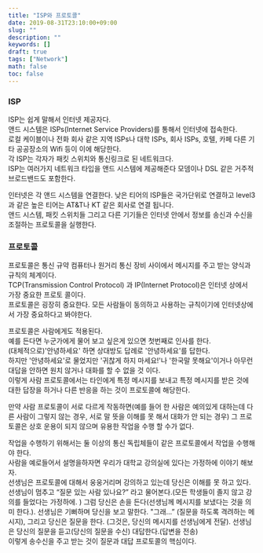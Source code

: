 ```yaml
---
title: "ISP와 프로토콜"
date: 2019-08-31T23:10:00+09:00
slug: ""
description: ""
keywords: []
draft: true
tags: ["Network"]
math: false
toc: false
---
```


### ISP
ISP는 쉽게 말해서 인터넷 제공자다. \
앤드 시스템은 ISPs(Internet Service Providers)를 통해서 인터넷에 접속한다. \
로컬 케이블이나 전화 회사 같은 지역 ISPs나 대학 ISPs, 회사 ISPs, 호텔, 카페 다른 기타 공공장소의 Wifi 등이 이에 해당한다. \
각 ISP는 각자가 패킷 스위치와 통신링크로 된 네트워크다. \
ISP는 여러가지 네트워크 타입을 앤드 시스템에 제공해준다 모뎀이나 DSL 같은 거주적 브로드밴드도 포함한다.  

인터넷은 각 앤드 시스템을 연결한다. 낮은 티어의 ISP들은 국가단위로 연결하고 level3과 같은 높은 티어는 AT&T나 KT 같은 회사로 연결 됩니다. \
앤드 시스템, 패킷 스위치들 그리고 다른 기기들은 인터넷 안에서 정보를 송신과 수신을 조절하는 프로토콜을 실행한다. 

### 프로토콜

프로토콜은 통신 규약 컴퓨터나 원거리 통신 장비 사이에서 메시지를 주고 받는 양식과 규칙의 체계이다. \
TCP(Transmission Control Protocol) 과 IP(Internet Protocol)은 인터넷 상에서 가장 중요한 프로토 콜이다. \
프로토콜은 굉장히 중요한다. 모든 사람들이 동의하고 사용하는 규칙이기에 인터넷상에서 가장 중요하다고 봐야한다.  


프로토콜은 사람에게도 적용된다. \
예를 든다면 누군가에게 물어 보고 싶은게 있으면 첫번째로 인사를 한다. \
(대체적으로)'안녕하세요' 하면 상대방도 답례로 '안녕하세요'를 답한다. \
하지만 '안녕하세요'로 물었지만 '귀찮게 하지 마세요!'나 '한국말 못해요'이거나 아무런 대답을 안하면 원치 않거나 대화를 할 수 없을 것 이다. \
이렇게 사람 프로토콜에서는 타인에게 특정 메시지를 보내고 특정 메시지를 받은 것에 대한 답장을 하거나 다른 반응을 하는 것이 프로토콜에 해당한다.  

만약 사람 프로토콜이 서로 다르게 작동하면(예를 들어 한 사람은 예의있게 대하는데 다른 사람이 그렇지 않는 경우, 서로 말 뜻을 이해를 못 해서 대화가 안 되는 경우) 그 프로토콜은 상호 운용이 되지 않으며 유용한 작업을 수행 할 수가 없다. 

작업을 수행하기 위해서는 둘 이상의 통신 독립체들이 같은 프로토콜에서 작업을 수행해야 한다.\
사람을 예로들어서 설명을하자면 우리가 대학교 강의실에 있다는 가정하에 이야기 해보자. \
선생님은 프로토콜에 대해서 웅웅거리며 강의하고 있는데 당신은 이해를 못 하고 있다.\
선생님이 멈추고 “질문 있는 사람 있나요?” 라고 물어본다.(모든 학생들이 졸지 않고 강의를 들었다는 가정하에. ) 그럼 당신은 손을 든다(선생님께 메시지를 보냈다는 것을 의미 한다.). 선생님은 기뻐하며 당신을 보고 말한다. "그래...” (질문을 하도록 격려하는 메시지), 그리고 당신은 질문을 한다. (그것은, 당신의 메시지를 선생님에게 전달). 선생님은 당신의 질문을 듣고(당신의 질문을 수신) 대답한다.(답변을 전송) \
이렇게 송수신을 주고 받는 것이 질문과 대답 프로토콜의 핵심이다.

